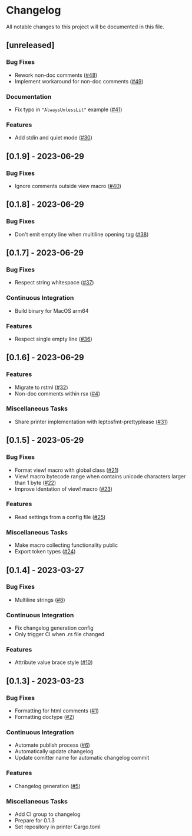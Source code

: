 # Changelog

All notable changes to this project will be documented in this file.

## [unreleased]

### Bug Fixes

- Rework non-doc comments ([#48](https://github.com/bram209/leptosfmt/issues/48))
- Implement workaround for non-doc comments ([#49](https://github.com/bram209/leptosfmt/issues/49))

### Documentation

- Fix typo in `"AlwaysUnlessLit"` example ([#41](https://github.com/bram209/leptosfmt/issues/41))

### Features

- Add stdin and quiet mode ([#30](https://github.com/bram209/leptosfmt/issues/30))

## [0.1.9] - 2023-06-29

### Bug Fixes

- Ignore comments outside view macro ([#40](https://github.com/bram209/leptosfmt/issues/40))

## [0.1.8] - 2023-06-29

### Bug Fixes

- Don't emit empty line when multiline opening tag ([#38](https://github.com/bram209/leptosfmt/issues/38))

## [0.1.7] - 2023-06-29

### Bug Fixes

- Respect string whitespace ([#37](https://github.com/bram209/leptosfmt/issues/37))

### Continuous Integration

- Build binary for MacOS arm64

### Features

- Respect single empty line ([#36](https://github.com/bram209/leptosfmt/issues/36))

## [0.1.6] - 2023-06-29

### Features

- Migrate to rstml ([#32](https://github.com/bram209/leptosfmt/issues/32))
- Non-doc comments within rsx ([#4](https://github.com/bram209/leptosfmt/issues/4))

### Miscellaneous Tasks

- Share printer implementation with leptosfmt-prettyplease ([#31](https://github.com/bram209/leptosfmt/issues/31))

## [0.1.5] - 2023-05-29

### Bug Fixes

- Format view! macro with global class ([#21](https://github.com/bram209/leptosfmt/issues/21))
- View! macro bytecode range when contains unicode characters larger than 1 byte ([#22](https://github.com/bram209/leptosfmt/issues/22))
- Improve identation of view! macro ([#23](https://github.com/bram209/leptosfmt/issues/23))

### Features

- Read settings from a config file ([#25](https://github.com/bram209/leptosfmt/issues/25))

### Miscellaneous Tasks

- Make macro collecting functionality public
- Export token types ([#24](https://github.com/bram209/leptosfmt/issues/24))

## [0.1.4] - 2023-03-27

### Bug Fixes

- Multiline strings ([#8](https://github.com/bram209/leptosfmt/issues/8))

### Continuous Integration

- Fix changelog generation config
- Only trigger CI when .rs file changed

### Features

- Attribute value brace style ([#10](https://github.com/bram209/leptosfmt/issues/10))

## [0.1.3] - 2023-03-23

### Bug Fixes

- Formatting for html comments ([#1](https://github.com/bram209/leptosfmt/issues/1))
- Formatting doctype ([#2](https://github.com/bram209/leptosfmt/issues/2))

### Continuous Integration

- Automate publish process ([#6](https://github.com/bram209/leptosfmt/issues/6))
- Automatically update changelog
- Update comitter name for automatic changelog commit

### Features

- Changelog generation ([#5](https://github.com/bram209/leptosfmt/issues/5))

### Miscellaneous Tasks

- Add CI group to changelog
- Prepare for 0.1.3
- Set repository in printer Cargo.toml

<!-- generated by git-cliff -->
